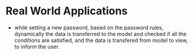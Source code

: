# Real World Applications

- while setting a new password, based on the password rules, dynamically the data is transferred to the model and checked if all the conditions are satisfied, and the data is transfered from model to view, to inform the user.